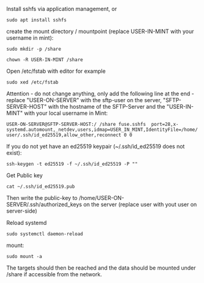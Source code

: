 Install sshfs via application management, or

`sudo apt install sshfs`

create the mount directory / mountpoint (replace USER-IN-MINT with your username in mint):

`sudo mkdir -p /share`

`chown -R USER-IN-MINT /share`

Open /etc/fstab with editor for example

`sudo xed /etc/fstab`

Attention - do not change anything, only add the following line at the end - replace "USER-ON-SERVER" with the sftp-user on the server, "SFTP-SERVER-HOST" with the hostname of the SFTP-Server and the "USER-IN-MINT" with your local username in Mint:

`USER-ON-SERVER@SFTP-SERVER-HOST:/ /share fuse.sshfs  port=28,x-systemd.automount,_netdev,users,idmap=USER_IN_MINT,IdentityFile=/home/user/.ssh/id_ed25519,allow_other,reconnect 0 0`

If you do not yet have an ed25519 keypair (~/.ssh/id\_ed25519 does not exist):

`ssh-keygen -t ed25519 -f ~/.ssh/id_ed25519 -P ""`

Get Public key

`cat ~/.ssh/id_ed25519.pub`

Then write the public-key to /home/USER-ON-SERVER/.ssh/authorized_keys on the server (replace user with yout user on server-side)

Reload systemd

`sudo systemctl daemon-reload`

mount:

`sudo mount -a`

The targets should then be reached and the data should be mounted under /share if accessible from the network.
